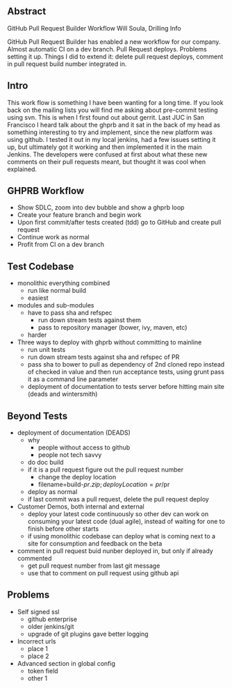 Abstract
---
GitHub Pull Request Builder Workflow
Will Soula, Drilling Info

GitHub Pull Request Builder has enabled a new workflow for our company. Almost automatic CI on a dev branch. Pull Request deploys. Problems setting it up. Things I did to extend it: delete pull request deploys, comment in pull request build number integrated in.

Intro
---
This work flow is something I have been wanting for a long time.  If you look back on the mailing lists you will find me asking about pre-commit testing using svn.  This is when I first found out about gerrit.  Last JUC in San Francisco I heard talk about the ghprb and it sat in the back of my head as something interesting to try and implement, since the new platform was using github.  I tested it out in my local jenkins, had a few issues setting it up, but ultimately got it working and then implemented it in the main Jenkins.  The developers were confused at first about what these new comments on their pull requests meant, but thought it was cool when explained.

GHPRB Workflow
---
- Show SDLC, zoom into dev bubble and show a ghprb loop
- Create your feature branch and begin work
- Upon first commit/after tests created (tdd) go to GitHub and create pull request
- Continue work as normal
- Profit from CI on a dev branch

Test Codebase
---
- monolithic everything combined
    - run like normal build
    - easiest
- modules and sub-modules
    - have to pass sha and refspec
        - run down stream tests against them
        - pass to repository manager (bower, ivy, maven, etc)
    - harder
- Three ways to deploy with ghprb without committing to mainline
  - run unit tests
  - run down stream tests against sha and refspec of PR
  - pass sha to bower to pull as dependency of 2nd cloned repo instead of checked in value and then run acceptance tests, using grunt pass it as a command line parameter
  - deployment of documentation to tests server before hitting main site (deads and wintersmith)

Beyond Tests
---
- deployment of documentation (DEADS)
    - why
        - people without access to github
        - people not tech savvy
    - do doc build
    - if it is a pull request figure out the pull request number
        - change the deploy location
        - filename=build-$pr.zip;deployLocation=pr/$pr
    - deploy as normal
    - if last commit was a pull request, delete the pull request deploy
- Customer Demos, both internal and external
    - deploy your latest code continuously so other dev can work on consuming your latest code (dual agile), instead of waiting for one to finish before other starts
    - if using monolithic codebase can deploy what is coming next to a site for consumption and feedback on the beta
- comment in pull request buid nunber deployed in, but only if already commented
    - get pull request number from last git message
    - use that to comment on pull request using github api

Problems
---
- Self signed ssl
    - github enterprise
    - older jenkins/git
    - upgrade of git plugins gave better logging
- Incorrect urls
    - place 1
    - place 2
- Advanced section in global config
    - token field
    - other 1

